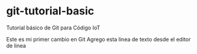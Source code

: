 # git-tutorial-basic
Tutorial básico de Git para Código IoT

Este es mi primer cambio en Git
Agrego esta linea de texto desde el editor de linea
